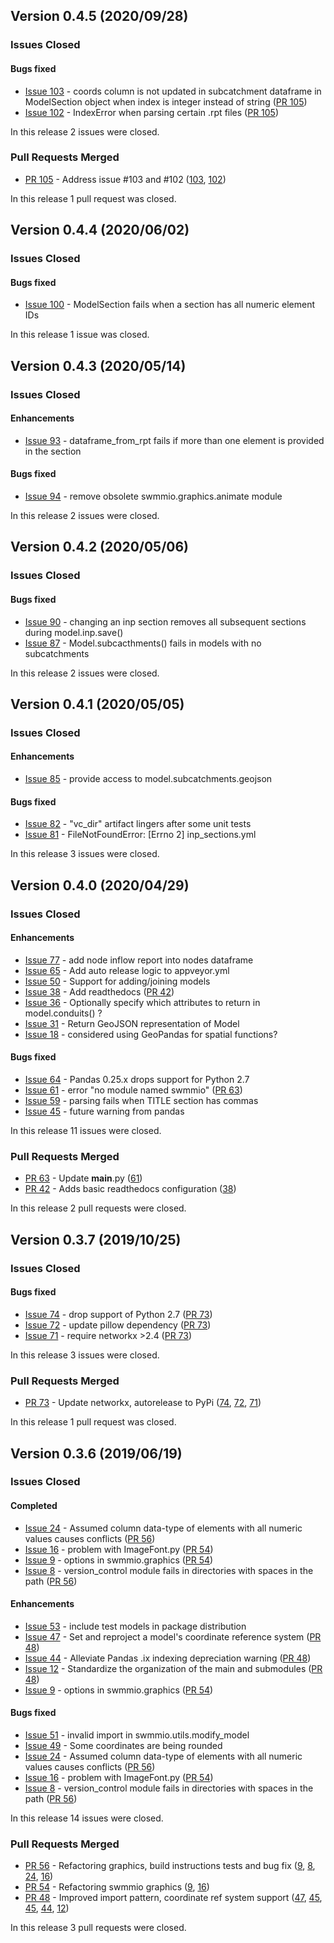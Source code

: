 ## Version 0.4.5 (2020/09/28)

### Issues Closed

#### Bugs fixed

* [Issue 103](https://github.com/aerispaha/swmmio/issues/103) - coords column is not updated in subcatchment dataframe in ModelSection object when index is integer instead of string ([PR 105](https://github.com/aerispaha/swmmio/pull/105))
* [Issue 102](https://github.com/aerispaha/swmmio/issues/102) - IndexError when parsing certain .rpt files ([PR 105](https://github.com/aerispaha/swmmio/pull/105))

In this release 2 issues were closed.

### Pull Requests Merged

* [PR 105](https://github.com/aerispaha/swmmio/pull/105) - Address issue #103 and #102 ([103](https://github.com/aerispaha/swmmio/issues/103), [102](https://github.com/aerispaha/swmmio/issues/102))

In this release 1 pull request was closed.


## Version 0.4.4 (2020/06/02)

### Issues Closed

#### Bugs fixed

* [Issue 100](https://github.com/aerispaha/swmmio/issues/100) - ModelSection fails when a section has all numeric element IDs

In this release 1 issue was closed.

## Version 0.4.3 (2020/05/14)

### Issues Closed

#### Enhancements

* [Issue 93](https://github.com/aerispaha/swmmio/issues/93) - dataframe_from_rpt fails if more than one element is provided in the section

#### Bugs fixed

* [Issue 94](https://github.com/aerispaha/swmmio/issues/94) - remove obsolete swmmio.graphics.animate module

In this release 2 issues were closed.

## Version 0.4.2 (2020/05/06)

### Issues Closed

#### Bugs fixed

* [Issue 90](https://github.com/aerispaha/swmmio/issues/90) - changing an inp section removes all subsequent sections during model.inp.save()
* [Issue 87](https://github.com/aerispaha/swmmio/issues/87) - Model.subcacthments() fails in models with no subcatchments

In this release 2 issues were closed.

## Version 0.4.1 (2020/05/05)

### Issues Closed

#### Enhancements

* [Issue 85](https://github.com/aerispaha/swmmio/issues/85) - provide access to model.subcatchments.geojson

#### Bugs fixed

* [Issue 82](https://github.com/aerispaha/swmmio/issues/82) - "vc_dir" artifact lingers after some unit tests
* [Issue 81](https://github.com/aerispaha/swmmio/issues/81) - FileNotFoundError: [Errno 2] inp_sections.yml

In this release 3 issues were closed.


## Version 0.4.0 (2020/04/29)

### Issues Closed

#### Enhancements

* [Issue 77](https://github.com/aerispaha/swmmio/issues/77) - add node inflow report into nodes dataframe
* [Issue 65](https://github.com/aerispaha/swmmio/issues/65) - Add auto release logic to appveyor.yml
* [Issue 50](https://github.com/aerispaha/swmmio/issues/50) - Support for adding/joining models 
* [Issue 38](https://github.com/aerispaha/swmmio/issues/38) - Add readthedocs  ([PR 42](https://github.com/aerispaha/swmmio/pull/42))
* [Issue 36](https://github.com/aerispaha/swmmio/issues/36) - Optionally specify which attributes to return in model.conduits() ?
* [Issue 31](https://github.com/aerispaha/swmmio/issues/31) - Return GeoJSON representation of Model
* [Issue 18](https://github.com/aerispaha/swmmio/issues/18) - considered using GeoPandas for spatial functions?

#### Bugs fixed

* [Issue 64](https://github.com/aerispaha/swmmio/issues/64) - Pandas 0.25.x drops support for Python 2.7
* [Issue 61](https://github.com/aerispaha/swmmio/issues/61) - error "no module named swmmio" ([PR 63](https://github.com/aerispaha/swmmio/pull/63))
* [Issue 59](https://github.com/aerispaha/swmmio/issues/59) - parsing fails when TITLE section has commas
* [Issue 45](https://github.com/aerispaha/swmmio/issues/45) - future warning from pandas 

In this release 11 issues were closed.

### Pull Requests Merged

* [PR 63](https://github.com/aerispaha/swmmio/pull/63) - Update __main__.py ([61](https://github.com/aerispaha/swmmio/issues/61))
* [PR 42](https://github.com/aerispaha/swmmio/pull/42) - Adds basic readthedocs configuration ([38](https://github.com/aerispaha/swmmio/issues/38))

In this release 2 pull requests were closed.

## Version 0.3.7 (2019/10/25)

### Issues Closed

#### Bugs fixed

* [Issue 74](https://github.com/aerispaha/swmmio/issues/74) - drop support of Python 2.7  ([PR 73](https://github.com/aerispaha/swmmio/pull/73))
* [Issue 72](https://github.com/aerispaha/swmmio/issues/72) - update pillow dependency ([PR 73](https://github.com/aerispaha/swmmio/pull/73))
* [Issue 71](https://github.com/aerispaha/swmmio/issues/71) - require networkx >2.4  ([PR 73](https://github.com/aerispaha/swmmio/pull/73))

In this release 3 issues were closed.

### Pull Requests Merged

* [PR 73](https://github.com/aerispaha/swmmio/pull/73) - Update networkx, autorelease to PyPi ([74](https://github.com/aerispaha/swmmio/issues/74), [72](https://github.com/aerispaha/swmmio/issues/72), [71](https://github.com/aerispaha/swmmio/issues/71))

In this release 1 pull request was closed.

## Version 0.3.6 (2019/06/19)

### Issues Closed

#### Completed

* [Issue 24](https://github.com/aerispaha/swmmio/issues/24) - Assumed column data-type of elements with all numeric values causes conflicts ([PR 56](https://github.com/aerispaha/swmmio/pull/56))
* [Issue 16](https://github.com/aerispaha/swmmio/issues/16) - problem with ImageFont.py ([PR 54](https://github.com/aerispaha/swmmio/pull/54))
* [Issue 9](https://github.com/aerispaha/swmmio/issues/9) - options in swmmio.graphics ([PR 54](https://github.com/aerispaha/swmmio/pull/54))
* [Issue 8](https://github.com/aerispaha/swmmio/issues/8) - version_control module fails in directories with spaces in the path ([PR 56](https://github.com/aerispaha/swmmio/pull/56))

#### Enhancements

* [Issue 53](https://github.com/aerispaha/swmmio/issues/53) - include test models in package distribution
* [Issue 47](https://github.com/aerispaha/swmmio/issues/47) - Set and reproject a model's coordinate reference system ([PR 48](https://github.com/aerispaha/swmmio/pull/48))
* [Issue 44](https://github.com/aerispaha/swmmio/issues/44) - Alleviate Pandas .ix indexing depreciation warning ([PR 48](https://github.com/aerispaha/swmmio/pull/48))
* [Issue 12](https://github.com/aerispaha/swmmio/issues/12) - Standardize the organization of the main and submodules ([PR 48](https://github.com/aerispaha/swmmio/pull/48))
* [Issue 9](https://github.com/aerispaha/swmmio/issues/9) - options in swmmio.graphics ([PR 54](https://github.com/aerispaha/swmmio/pull/54))

#### Bugs fixed

* [Issue 51](https://github.com/aerispaha/swmmio/issues/51) - invalid import in swmmio.utils.modify_model
* [Issue 49](https://github.com/aerispaha/swmmio/issues/49) - Some coordinates are being rounded
* [Issue 24](https://github.com/aerispaha/swmmio/issues/24) - Assumed column data-type of elements with all numeric values causes conflicts ([PR 56](https://github.com/aerispaha/swmmio/pull/56))
* [Issue 16](https://github.com/aerispaha/swmmio/issues/16) - problem with ImageFont.py ([PR 54](https://github.com/aerispaha/swmmio/pull/54))
* [Issue 8](https://github.com/aerispaha/swmmio/issues/8) - version_control module fails in directories with spaces in the path ([PR 56](https://github.com/aerispaha/swmmio/pull/56))

In this release 14 issues were closed.

### Pull Requests Merged

* [PR 56](https://github.com/aerispaha/swmmio/pull/56) - Refactoring graphics, build instructions tests and bug fix ([9](https://github.com/aerispaha/swmmio/issues/9), [8](https://github.com/aerispaha/swmmio/issues/8), [24](https://github.com/aerispaha/swmmio/issues/24), [16](https://github.com/aerispaha/swmmio/issues/16))
* [PR 54](https://github.com/aerispaha/swmmio/pull/54) - Refactoring swmmio graphics ([9](https://github.com/aerispaha/swmmio/issues/9), [16](https://github.com/aerispaha/swmmio/issues/16))
* [PR 48](https://github.com/aerispaha/swmmio/pull/48) - Improved import pattern, coordinate ref system support ([47](https://github.com/aerispaha/swmmio/issues/47), [45](https://github.com/aerispaha/swmmio/issues/45), [45](https://github.com/aerispaha/swmmio/issues/45), [44](https://github.com/aerispaha/swmmio/issues/44), [12](https://github.com/aerispaha/swmmio/issues/12))

In this release 3 pull requests were closed.
